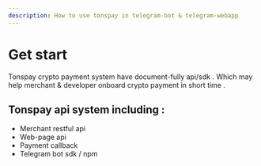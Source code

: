 ```yaml
---
description: How to use tonspay in telegram-bot & telegram-webapp
---
```


# Get start

Tonspay crypto payment system have document-fully api/sdk . Which may help merchant & developer onboard crypto payment in short time .&#x20;

## Tonspay api system including :&#x20;

* Merchant restful api
* Web-page api
* Payment callback
* Telegram bot sdk / npm

